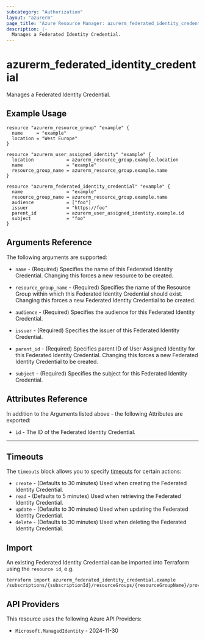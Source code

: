 ```yaml
---
subcategory: "Authorization"
layout: "azurerm"
page_title: "Azure Resource Manager: azurerm_federated_identity_credential"
description: |-
  Manages a Federated Identity Credential.
---
```


# azurerm_federated_identity_credential

Manages a Federated Identity Credential.

## Example Usage

```hcl
resource "azurerm_resource_group" "example" {
  name     = "example"
  location = "West Europe"
}

resource "azurerm_user_assigned_identity" "example" {
  location            = azurerm_resource_group.example.location
  name                = "example"
  resource_group_name = azurerm_resource_group.example.name
}

resource "azurerm_federated_identity_credential" "example" {
  name                = "example"
  resource_group_name = azurerm_resource_group.example.name
  audience            = ["foo"]
  issuer              = "https://foo"
  parent_id           = azurerm_user_assigned_identity.example.id
  subject             = "foo"
}
```

## Arguments Reference

The following arguments are supported:

* `name` - (Required) Specifies the name of this Federated Identity Credential. Changing this forces a new resource to be created.

* `resource_group_name` - (Required) Specifies the name of the Resource Group within which this Federated Identity Credential should exist. Changing this forces a new Federated Identity Credential to be created.

* `audience` - (Required) Specifies the audience for this Federated Identity Credential.

* `issuer` - (Required) Specifies the issuer of this Federated Identity Credential.

* `parent_id` - (Required) Specifies parent ID of User Assigned Identity for this Federated Identity Credential. Changing this forces a new Federated Identity Credential to be created.

* `subject` - (Required) Specifies the subject for this Federated Identity Credential.

## Attributes Reference

In addition to the Arguments listed above - the following Attributes are exported:

* `id` - The ID of the Federated Identity Credential.

---

## Timeouts

The `timeouts` block allows you to specify [timeouts](https://developer.hashicorp.com/terraform/language/resources/configure#define-operation-timeouts) for certain actions:

* `create` - (Defaults to 30 minutes) Used when creating the Federated Identity Credential.
* `read` - (Defaults to 5 minutes) Used when retrieving the Federated Identity Credential.
* `update` - (Defaults to 30 minutes) Used when updating the Federated Identity Credential.
* `delete` - (Defaults to 30 minutes) Used when deleting the Federated Identity Credential.

## Import

An existing Federated Identity Credential can be imported into Terraform using the `resource id`, e.g.

```shell
terraform import azurerm_federated_identity_credential.example /subscriptions/{subscriptionId}/resourceGroups/{resourceGroupName}/providers/Microsoft.ManagedIdentity/userAssignedIdentities/{parentIdentityName}/federatedIdentityCredentials/{resourceName}
```

## API Providers
<!-- This section is generated, changes will be overwritten -->
This resource uses the following Azure API Providers:

* `Microsoft.ManagedIdentity` - 2024-11-30
